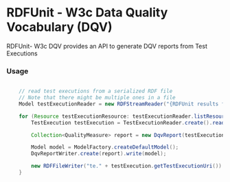 RDFUnit - W3c Data Quality Vocabulary (DQV)
==========

RDFUnit- W3c DQV provides an API to generate DQV reports from Test Executions

### Usage
```java

    // read test executions from a serialized RDF file
    // Note that there might be multiple ones in a file
    Model testExecutionReader = new RDFStreamReader("{RDFUnit results file}").read();

    for (Resource testExecutionResource: testExecutionReader.listResourcesWithProperty(RDF.type, RDFUNITv.TestExecution).toList()) {
        TestExecution testExecution = TestExecutionReader.create().read(testExecutionResource);

        Collection<QualityMeasure> report = new DqvReport(testExecution).getQualityMeasures();

        Model model = ModelFactory.createDefaultModel();
        DqvReportWriter.create(report).write(model);

        new RDFFileWriter("te." + testExecution.getTestExecutionUri()).write(model);
    }

```
